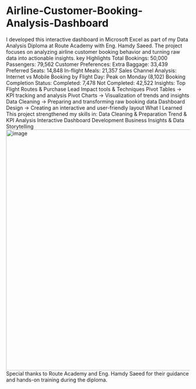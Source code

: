 # Airline-Customer-Booking-Analysis-Dashboard
I developed this interactive dashboard in Microsoft Excel as part of my Data Analysis Diploma at Route Academy with Eng. Hamdy Saeed.
The project focuses on analyzing airline customer booking behavior and turning raw data into actionable insights.
key Highlights
Total Bookings: 50,000
Passengers: 79,562
Customer Preferences:
Extra Baggage: 33,439
Preferred Seats: 14,848
In-flight Meals: 21,357
Sales Channel Analysis: Internet vs Mobile
Booking by Flight Day: Peak on Monday (8,102)
Booking Completion Status:
Completed: 7,478
Not Completed: 42,522
Insights: Top Flight Routes & Purchase Lead Impact
tools & Techniques
Pivot Tables → KPI tracking and analysis
Pivot Charts → Visualization of trends and insights
Data Cleaning → Preparing and transforming raw booking data
Dashboard Design → Creating an interactive and user-friendly layout
What I Learned
This project strengthened my skills in:
Data Cleaning & Preparation
Trend & KPI Analysis
Interactive Dashboard Development
Business Insights & Data Storytelling
<img width="1376" height="659" alt="image" src="https://github.com/user-attachments/assets/7e0f580e-a70c-4b35-9931-a0c4ca41585e" />
Special thanks to Route Academy and Eng. Hamdy Saeed for their guidance and hands-on training during the diploma.
